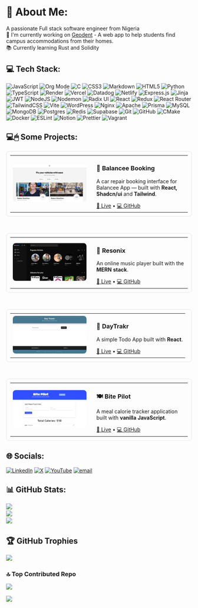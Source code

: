 # 💫 About Me:
A passionate  Full stack software engineer from Nigeria<br>🔭 I'm currently working on [Geodent](https://github.com/Codecraftershubx/geodent) - A web app to help students find campus accommodations from their homes.<br>📚 Currently learning Rust and Solidity

## 💻 Tech Stack:
![JavaScript](https://img.shields.io/badge/javascript-%23323330.svg?style=for-the-badge&logo=javascript&logoColor=%23F7DF1E) ![Org Mode](https://img.shields.io/badge/orgmode-%2377AA99.svg?style=for-the-badge&logo=org&logoColor=white) ![C](https://img.shields.io/badge/c-%2300599C.svg?style=for-the-badge&logo=c&logoColor=white) ![CSS3](https://img.shields.io/badge/css3-%231572B6.svg?style=for-the-badge&logo=css3&logoColor=white) ![Markdown](https://img.shields.io/badge/markdown-%23000000.svg?style=for-the-badge&logo=markdown&logoColor=white) ![HTML5](https://img.shields.io/badge/html5-%23E34F26.svg?style=for-the-badge&logo=html5&logoColor=white) ![Python](https://img.shields.io/badge/python-3670A0?style=for-the-badge&logo=python&logoColor=ffdd54) ![TypeScript](https://img.shields.io/badge/typescript-%23007ACC.svg?style=for-the-badge&logo=typescript&logoColor=white) ![Render](https://img.shields.io/badge/Render-%46E3B7.svg?style=for-the-badge&logo=render&logoColor=white) ![Vercel](https://img.shields.io/badge/vercel-%23000000.svg?style=for-the-badge&logo=vercel&logoColor=white) ![Datadog](https://img.shields.io/badge/datadog-%23632CA6.svg?style=for-the-badge&logo=datadog&logoColor=white) ![Netlify](https://img.shields.io/badge/netlify-%23000000.svg?style=for-the-badge&logo=netlify&logoColor=#00C7B7) ![Express.js](https://img.shields.io/badge/express.js-%23404d59.svg?style=for-the-badge&logo=express&logoColor=%2361DAFB) ![Jinja](https://img.shields.io/badge/jinja-white.svg?style=for-the-badge&logo=jinja&logoColor=black) ![JWT](https://img.shields.io/badge/JWT-black?style=for-the-badge&logo=JSON%20web%20tokens) ![NodeJS](https://img.shields.io/badge/node.js-6DA55F?style=for-the-badge&logo=node.js&logoColor=white) ![Nodemon](https://img.shields.io/badge/NODEMON-%23323330.svg?style=for-the-badge&logo=nodemon&logoColor=%BBDEAD) ![Radix UI](https://img.shields.io/badge/radix%20ui-161618.svg?style=for-the-badge&logo=radix-ui&logoColor=white) ![React](https://img.shields.io/badge/react-%2320232a.svg?style=for-the-badge&logo=react&logoColor=%2361DAFB) ![Redux](https://img.shields.io/badge/redux-%23593d88.svg?style=for-the-badge&logo=redux&logoColor=white) ![React Router](https://img.shields.io/badge/React_Router-CA4245?style=for-the-badge&logo=react-router&logoColor=white) ![TailwindCSS](https://img.shields.io/badge/tailwindcss-%2338B2AC.svg?style=for-the-badge&logo=tailwind-css&logoColor=white) ![Vite](https://img.shields.io/badge/vite-%23646CFF.svg?style=for-the-badge&logo=vite&logoColor=white) ![WordPress](https://img.shields.io/badge/WordPress-%23117AC9.svg?style=for-the-badge&logo=WordPress&logoColor=white) ![Nginx](https://img.shields.io/badge/nginx-%23009639.svg?style=for-the-badge&logo=nginx&logoColor=white) ![Apache](https://img.shields.io/badge/apache-%23D42029.svg?style=for-the-badge&logo=apache&logoColor=white) ![Prisma](https://img.shields.io/badge/Prisma-3982CE?style=for-the-badge&logo=Prisma&logoColor=white) ![MySQL](https://img.shields.io/badge/mysql-4479A1.svg?style=for-the-badge&logo=mysql&logoColor=white) ![MongoDB](https://img.shields.io/badge/MongoDB-%234ea94b.svg?style=for-the-badge&logo=mongodb&logoColor=white) ![Postgres](https://img.shields.io/badge/postgres-%23316192.svg?style=for-the-badge&logo=postgresql&logoColor=white) ![Redis](https://img.shields.io/badge/redis-%23DD0031.svg?style=for-the-badge&logo=redis&logoColor=white) ![Supabase](https://img.shields.io/badge/Supabase-3ECF8E?style=for-the-badge&logo=supabase&logoColor=white) ![Git](https://img.shields.io/badge/git-%23F05033.svg?style=for-the-badge&logo=git&logoColor=white) ![GitHub](https://img.shields.io/badge/github-%23121011.svg?style=for-the-badge&logo=github&logoColor=white) ![CMake](https://img.shields.io/badge/CMake-%23008FBA.svg?style=for-the-badge&logo=cmake&logoColor=white) ![Docker](https://img.shields.io/badge/docker-%230db7ed.svg?style=for-the-badge&logo=docker&logoColor=white) ![ESLint](https://img.shields.io/badge/ESLint-4B3263?style=for-the-badge&logo=eslint&logoColor=white) ![Notion](https://img.shields.io/badge/Notion-%23000000.svg?style=for-the-badge&logo=notion&logoColor=white) ![Prettier](https://img.shields.io/badge/prettier-%23F7B93E.svg?style=for-the-badge&logo=prettier&logoColor=black) ![Vagrant](https://img.shields.io/badge/vagrant-%231563FF.svg?style=for-the-badge&logo=vagrant&logoColor=white)

## 💻🖱 Some Projects:
<!-- Balancee Booking -->
<table style="width:100%; border: 1px solid #e1e4e8; border-radius: 8px; padding: 10px;">
  <tr>
    <td style="width: 200px;">
      <img src="https://github.com/thecypherzen/thecypherzen/blob/trunk/assets/balancee_thumbnail.png?raw=true" width="400px" style="border-radius: 8px;"/>
    </td>
    <td style="padding-left: 20px; vertical-align: top;">
      <h3>🚗 Balancee Booking</h3>
      <p>A car repair booking interface for Balancee App — built with <strong>React, Shadcn/ui</strong> and <strong>Tailwind</strong>.</p>
      <a href="https://balancee-booking-brown.vercel.app" target="_blank">🔗 Live</a> • 
      <a href="https://github.com/thecypherzen/balancee_booking" target="_blank">💻 GitHub</a>
    </td>
  </tr>
</table>

<br>

<!-- Resonix -->
<table style="width:100%; border: 1px solid #e1e4e8; border-radius: 8px; padding: 10px;">
  <tr>
    <td style="width: 200px;">
      <img src="https://github.com/thecypherzen/thecypherzen/blob/trunk/assets/resonix_thumbnail.png?raw=true" width="400px" style="border-radius: 8px;"/>
    </td>
    <td style="padding-left: 20px; vertical-align: top;">
      <h3>🎵 Resonix</h3>
      <p>An online music player built with the <strong>MERN stack</strong>.</p>
      <a href="https://resonix.vercel.app/" target="_blank">🔗 Live</a> • 
      <a href="https://github.com/thecypherzen/resonix" target="_blank">💻 GitHub</a>
    </td>
  </tr>
</table>

<br>

<!-- DayTrakr -->
<table style="width:100%; border: 1px solid #e1e4e8; border-radius: 8px; padding: 10px;">
  <tr>
    <td style="width: 200px;">
      <img src="https://github.com/thecypherzen/thecypherzen/blob/trunk/assets/daytrakr_thumbnail.png?raw=true" width="400px" style="border-radius: 8px;"/>
    </td>
    <td style="padding-left: 20px; vertical-align: top;">
      <h3>📝 DayTrakr</h3>
      <p>A simple Todo App built with <strong>React</strong>.</p>
      <a href="https://daytrakr.onrender.com/" target="_blank">🔗 Live</a> • 
      <a href="https://github.com/thecypherzen/dayTrakr" target="_blank">💻 GitHub</a>
    </td>
  </tr>
</table>

<br>

<!-- Bite Pilot -->
<table style="width:100%; border: 1px solid #e1e4e8; border-radius: 8px; padding: 10px;">
  <tr>
    <td style="width: 200px;">
      <img src="https://github.com/thecypherzen/thecypherzen/blob/trunk/assets/bitepilot_thumbnail.png?raw=true" width="400px" style="border-radius: 8px;"/>
    </td>
    <td style="padding-left: 20px; vertical-align: top;">
      <h3>🍽️ Bite Pilot</h3>
      <p>A meal calorie tracker application built with <strong>vanilla JavaScript</strong>.</p>
      <a href="https://bitepilot.onrender.com/" target="_blank">🔗 Live</a> • 
      <a href="https://github.com/thecypherzen/bitePilot" target="_blank">💻 GitHub</a>
    </td>
  </tr>
</table>

## 🌐 Socials:
[![LinkedIn](https://img.shields.io/badge/LinkedIn-%230077B5.svg?logo=linkedin&logoColor=white)](https://linkedin.com/in/william-inyam-2503a8202) [![X](https://img.shields.io/badge/X-black.svg?logo=X&logoColor=white)](https://x.com/williamInyam) [![YouTube](https://img.shields.io/badge/YouTube-%23FF0000.svg?logo=YouTube&logoColor=white)](https://youtube.com/@UCkRSqDa5MjftEg9YiZQQHeQ) [![email](https://img.shields.io/badge/Email-D14836?logo=gmail&logoColor=white)](mailto:sw.inyam@outlook.com) 

## 📊 GitHub Stats:
![](https://github-readme-stats.vercel.app/api?username=thecypherzen&theme=dark&hide_border=false&include_all_commits=true&count_private=true)<br/>
![](https://nirzak-streak-stats.vercel.app/?user=thecypherzen&theme=dark&hide_border=false)<br/>
![](https://github-readme-stats.vercel.app/api/top-langs/?username=thecypherzen&theme=dark&hide_border=false&include_all_commits=true&count_private=true&layout=compact)

## 🏆 GitHub Trophies
![](https://github-profile-trophy.vercel.app/?username=thecypherzen&theme=radical&no-frame=false&no-bg=false&margin-w=4)

### 🔝 Top Contributed Repo
![](https://github-contributor-stats.vercel.app/api?username=thecypherzen&limit=5&theme=dark&combine_all_yearly_contributions=true)


[![](https://visitcount.itsvg.in/api?id=thecypherzen&icon=0&color=1)](https://visitcount.itsvg.in)

<!-- Proudly created with GPRM ( https://gprm.itsvg.in ) -->
